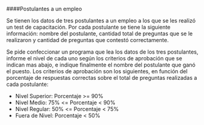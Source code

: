 ####Postulantes a un empleo

Se tienen los datos de tres postulantes a un empleo a los que se les realizó un test de capacitación. Por cada postulante se tiene la siguiente información: nombre del postulante, cantidad total de preguntas que se le realizaron y cantidad de preguntas que contestó correctamente.

Se pide confeccionar un programa que lea los datos de los tres postulantes, informe el nivel de cada uno según los criterios de aprobación que se indican mas abajo, e indique finalmente el nombre del postulante que ganó el puesto. Los criterios de aprobación son los siguientes, en función del porcentaje de respuestas correctas sobre el total de preguntas realizadas a cada postulante:

- Nivel Superior:       Porcentaje >= 90%
- Nivel Medio:          75% <= Porcentaje < 90%     
- Nivel Regular:        50% <= Porcentaje < 75%
- Fuera de Nivel:       Porcentaje < 50%


